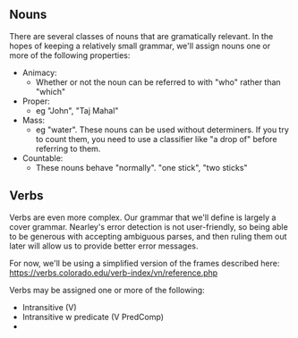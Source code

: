 ## Nouns

There are several classes of nouns that are gramatically relevant. 
In the hopes of keeping a relatively small grammar, we'll assign nouns one or more of the following properties:
* Animacy:
    * Whether or not the noun can be referred to with "who" rather than "which"
* Proper:
    * eg "John", "Taj Mahal"
* Mass:
    * eg "water". These nouns can be used without determiners. If you try to count them, you need to use a classifier like "a drop of" before referring to them.
* Countable:
    * These nouns behave "normally". "one stick", "two sticks" 

## Verbs
Verbs are even more complex. Our grammar that we'll define is largely a cover grammar.
Nearley's error detection is not user-friendly, so being able to be generous with accepting ambiguous parses,
and then ruling them out later will allow us to provide better error messages.

For now, we'll be using a simplified version of the frames described here: https://verbs.colorado.edu/verb-index/vn/reference.php

Verbs may be assigned one or more of the following:
* Intransitive (V)
* Intransitive w predicate (V PredComp)
* 
